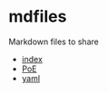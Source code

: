# mdfiles
Markdown files to share
- [index](index.md)
- [PoE](<Path of Exile Sentinel League.md>)
- [yaml](_config.yml)
